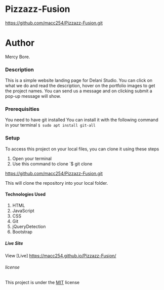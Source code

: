# Pizzazz-Fusion
https://github.com/macc254/Pizzazz-Fusion.git
# Author
Mercy Bore.
### Description
This is a simple website landing page for Delani Studio. You can click on what we do and read the description, hover on the portfolio images to get the project names. You can send us a message and on clicking submit a pop-up message will show.
### Prerequisities
You need to have git installed
You can install it with the following command in your terminal
`$ sudo apt install git-all`
### Setup
To access this project on your local files, you can clone it using these steps
1. Open your terminal
1. Use this command to clone `$ git clone

https://github.com/macc254/Pizzazz-Fusion.git

This will clone the repository into your local folder.


#### Technologies Used
1. HTML
2. JavaScript
3. CSS
4. Git
5. jQueryDetection
6. Bootstrap

##### Live Site
View [Live]
https://macc254.github.io/Pizzazz-Fusion/


###### license
This project is under the  [MIT](license) license